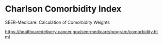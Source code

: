 # Charlson Comorbidity Index
SEER-Medicare: Calculation of Comorbidity Weights

https://healthcaredelivery.cancer.gov/seermedicare/program/comorbidity.html
